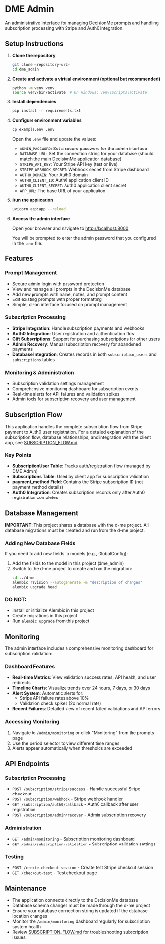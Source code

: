 # DME Admin

An administrative interface for managing DecisionMe prompts and handling subscription processing with Stripe and Auth0 integration.

## Setup Instructions

1. **Clone the repository**
   ```bash
   git clone <repository-url>
   cd dme_admin
   ```

2. **Create and activate a virtual environment (optional but recommended)**
   ```bash
   python -m venv venv
   source venv/bin/activate  # On Windows: venv\Scripts\activate
   ```

3. **Install dependencies**
   ```bash
   pip install -r requirements.txt
   ```

4. **Configure environment variables**
   ```bash
   cp example.env .env
   ```

   Open the `.env` file and update the values:
   - `ADMIN_PASSWORD`: Set a secure password for the admin interface
   - `DATABASE_URL`: Set the connection string for your database (should match the main DecisionMe application database)
   - `STRIPE_API_KEY`: Your Stripe API key (test or live)
   - `STRIPE_WEBHOOK_SECRET`: Webhook secret from Stripe dashboard
   - `AUTH0_DOMAIN`: Your Auth0 domain
   - `AUTH0_CLIENT_ID`: Auth0 application client ID
   - `AUTH0_CLIENT_SECRET`: Auth0 application client secret
   - `APP_URL`: The base URL of your application

5. **Run the application**
   ```bash
   uvicorn app:app --reload
   ```

6. **Access the admin interface**

   Open your browser and navigate to [http://localhost:8000](http://localhost:8000)

   You will be prompted to enter the admin password that you configured in the `.env` file.

## Features

### Prompt Management
- Secure admin login with password protection
- View and manage all prompts in the DecisionMe database
- Add new prompts with name, notes, and prompt content
- Edit existing prompts with proper formatting
- Simple, clean interface focused on prompt management

### Subscription Processing
- **Stripe Integration**: Handle subscription payments and webhooks
- **Auth0 Integration**: User registration and authentication flow
- **Gift Subscriptions**: Support for purchasing subscriptions for other users
- **Admin Recovery**: Manual subscription recovery for abandoned payments
- **Database Integration**: Creates records in both `subscription_users` and `subscriptions` tables

### Monitoring & Administration
- Subscription validation settings management
- Comprehensive monitoring dashboard for subscription events
- Real-time alerts for API failures and validation spikes
- Admin tools for subscription recovery and user management

## Subscription Flow

This application handles the complete subscription flow from Stripe payment to Auth0 user registration. For a detailed explanation of the subscription flow, database relationships, and integration with the client app, see [SUBSCRIPTION_FLOW.md](SUBSCRIPTION_FLOW.md).

### Key Points
- **SubscriptionUser Table**: Tracks auth/registration flow (managed by DME Admin)
- **Subscriptions Table**: Used by client app for subscription validation
- **payment_method Field**: Contains the Stripe subscription ID (not payment method details)
- **Auth0 Integration**: Creates subscription records only after Auth0 registration completes

## Database Management

**IMPORTANT**: This project shares a database with the d-me project. All database migrations must be created and run from the d-me project.

### Adding New Database Fields

If you need to add new fields to models (e.g., GlobalConfig):

1. Add the fields to the model in this project (dme_admin)
2. Switch to the d-me project to create and run the migration:
   ```bash
   cd ../d-me
   alembic revision --autogenerate -m "description of changes"
   alembic upgrade head
   ```

### DO NOT:
- Install or initialize Alembic in this project
- Create migrations in this project
- Run `alembic upgrade` from this project

## Monitoring

The admin interface includes a comprehensive monitoring dashboard for subscription validation:

### Dashboard Features
- **Real-time Metrics**: View validation success rates, API health, and user redirects
- **Timeline Charts**: Visualize trends over 24 hours, 7 days, or 30 days
- **Alert System**: Automatic alerts for:
  - Stripe API failure rates above 10%
  - Validation check spikes (2x normal rate)
- **Recent Failures**: Detailed view of recent failed validations and API errors

### Accessing Monitoring
1. Navigate to `/admin/monitoring` or click "Monitoring" from the prompts page
2. Use the period selector to view different time ranges
3. Alerts appear automatically when thresholds are exceeded

## API Endpoints

### Subscription Processing
- `POST /subscription/stripe/success` - Handle successful Stripe checkout
- `POST /subscription/webhook` - Stripe webhook handler
- `GET /subscription/auth0/callback` - Auth0 callback after user registration
- `POST /subscription/admin/recover` - Admin subscription recovery

### Administration
- `GET /admin/monitoring` - Subscription monitoring dashboard
- `GET /admin/subscription-validation` - Subscription validation settings

### Testing
- `POST /create-checkout-session` - Create test Stripe checkout session
- `GET /checkout-test` - Test checkout page

## Maintenance

- The application connects directly to the DecisionMe database
- Database schema changes must be made through the d-me project
- Ensure your database connection string is updated if the database location changes
- Monitor the `/admin/monitoring` dashboard regularly for subscription system health
- Review [SUBSCRIPTION_FLOW.md](SUBSCRIPTION_FLOW.md) for troubleshooting subscription issues